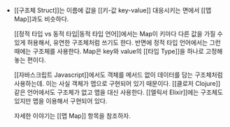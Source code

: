 - [[구조체 Struct]]는 이름에 값을 [[키-값 key-value]] 대응시키는 면에서 [[맵 Map]]과도 비슷하다.
  
  [[정적 타입 vs 동적 타입|동적 타입 언어]]에서는 Map이 키마다 다른 값을 가질 수 있게 허용해서, 유연한 구조체처럼 쓰기도 한다.
  반면에 정적 타입 언어에서는 그런 때에는 구조체를 사용한다. Map은 key와 value의 [[타입 Type]]을 하나로 고정해놓는 편이다.
  
  [[자바스크립트 Javascript]]에서도 객체를 메서드 없이 데이터를 담는 구조체처럼 사용하는데. 이는 사실 객체가 맵으로 구현되어 있기 때문이다.
  [[클로저 Clojure]] 같은 언어에서도 구조체가 없고 맵을 대신 사용한다.
  [[엘릭서 Elixir]]에는 구조체도 있지만 맵을 이용해서 구현되어 있다.
  
  자세한 이야기는 [[맵 Map]] 항목을 참조하자.
